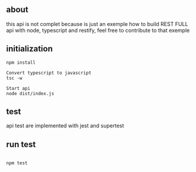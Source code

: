 ## about

this api is not complet because is just an exemple how to build REST FULL api with node, typescript and restify, feel free to contribute to that exemple

## initialization

``` Install dependencies
npm install

Convert typescript to javascript 
tsc -w

Start api
node dist/index.js
```

## test

api test are implemented with jest and supertest

## run test

```

npm test

```
